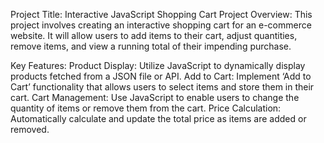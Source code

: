 Project Title: Interactive JavaScript Shopping Cart
Project Overview:
This project involves creating an interactive shopping cart for an e-commerce website. It will allow users to add items to their cart, adjust quantities, remove items, and view a running total of their impending purchase.

Key Features:
Product Display: Utilize JavaScript to dynamically display products fetched from a JSON file or API.
Add to Cart: Implement ‘Add to Cart’ functionality that allows users to select items and store them in their cart.
Cart Management: Use JavaScript to enable users to change the quantity of items or remove them from the cart.
Price Calculation: Automatically calculate and update the total price as items are added or removed.
